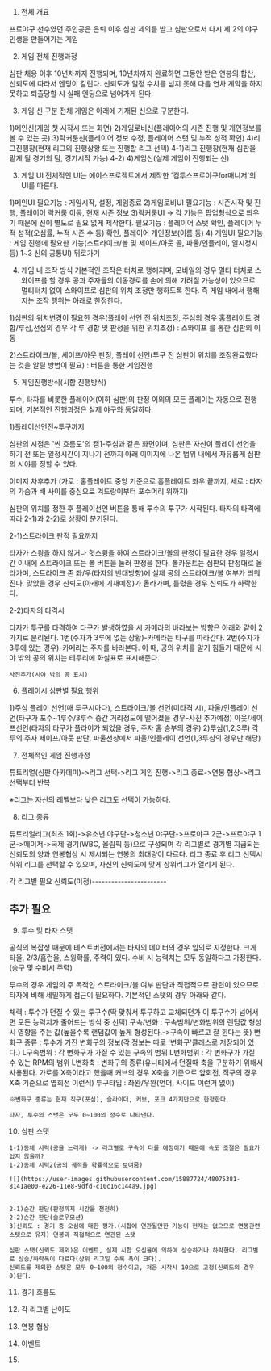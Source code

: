 1. 전체 개요

 프로야구 선수였던 주인공은 은퇴 이후 심판 제의를 받고 심판으로서 다시 제 2의 야구인생을 만들어가는 게임
 
2. 게임 전체 진행과정

 심판 채용 이후 10년차까지 진행되며, 10년차까지 완료하면 그동안 받은 연봉의 합산, 신뢰도에 따라서 엔딩이 갈린다. 신뢰도가 일정 수치를 넘지 못해 다음
 연차 계약을 하지 못하고 퇴출당할 시 실패 엔딩으로 넘어가게 된다.

3. 게임 신 구분
 전체 게임은 아래에 기재된 신으로 구분한다.
 
 1)메인신(게임 첫 시작시 뜨는 화면)
 2)게임로비신(플레이어의 시즌 진행 및 개인정보를 볼 수 있는 곳)
 3)락커룸신(플레이어 정보 수정, 플레이어 스탯 및 누적 성적 확인)
 4)리그진행창(현재 리그의 진행상황 또는 진행할 리그 선택)
  4-1)리그 진행창(현재 심판을 맡게 될 경기의 팀, 경기시작 가능)
  4-2)
 4)게임신(실제 게임이 진행되는 신)
 
3. 게임 UI
 전체적인 UI는 에이스프로젝트에서 제작한 '컴투스프로야구for매니저'의 UI를 따른다.
 
 
 1)메인UI
  필요기능 : 게임시작, 설정, 게임종료
 2)게임로비UI
  필요기능 : 시즌시작 및 진행, 플레이어 락커룸 이동, 현재 시즌 정보
 3)락커룸UI -> 각 기능은 팝업형식으로 띄우기 때문에 신이 별도로 필요 없게 제작한다.
  필요기능 : 플레이어 스탯 확인, 플레이어 누적 성적(오심률, 누적 시즌 수 등) 확인, 플레이어 개인정보(이름 등)
 4) 게임UI
  필요기능 : 게임 진행에 필요한 기능(스트라이크/볼 및 세이프/아웃 콜, 파울/인플레이, 일시정지 등)
 1~3 신의 공통UI)
  뒤로가기

4. 게임 내 조작 방식
 기본적인 조작은 터치로 행해지며, 모바일의 경우 멀티 터치로 스와이프를 할 경우 공과 주자들의 이동경로를 손에 의해 가려질 가능성이 있으므로 멀티터치
 없이 스와이프로 심판의 위치 조정만 행하도록 한다. 즉 게임 내에서 행해지는 조작 행위는 아래로 한정한다.
 
 1)심판의 위치변경이 필요한 경우(플레이 선언 전 위치조정, 주심의 경우 홈플레이트 경합/루심,선심의 경우 각 루 경합 및 판정을 위한 위치조정) : 스와이프
 를 통한 심판의 이동
 
 2)스트라이크/볼, 세이프/아웃 판정, 플레이 선언(투구 전 심판이 위치를 조정완료했다는 것을 알릴 방법이 필요) : 버튼을 통한 게임진행
 
5. 게임진행방식(시합 진행방식)

 투수, 타자를 비롯한 플레이어(이하 심판)의 판정 이외의 모든 플레이는 자동으로 진행되며, 기본적인 진행과정은 실제 야구와 동일하다.
 
 1)플레이선언전~투구까지
 
  심판의 시점은 '씬 흐름도'의 캠1-주심과 같은 화면이며, 심판은 자신이 플레이 선언을 하기 전 또는 일정시간이 지나기 전까지 아래 이미지에 나온 범위 
  내에서 자유롭게 심판의 시야를 정할 수 있다.
  
  이미지 차후추가
  (가로 : 홈플레이트 중앙 기준으로 홈플레이트 좌우 끝까지, 세로 : 타자의 가슴과 배 사이를 중심으로 겨드랑이부터 포수머리 위까지)
  
  심판의 위치를 정한 후 플레이선언 버튼을 통해 투수의 투구가 시작된다. 타자의 타격에 따라 2-1)과 2-2)로 상황이 분기된다.
 
 2-1)스트라이크 판정 필요까지
  
  타자가 스윙을 하지 않거나 헛스윙을 하여 스트라이크/볼의 판정이 필요한 경우
  일정시간 이내에 스트라이크 또는 볼 버튼을 눌러 판정을 한다. 볼카운트는 심판의 판정대로 올라가며, 스트라이크 존 좌/우(타자의 반대방향)에 실제 공의
  스트라이크/볼 여부가 띄워진다. 맞았을 경우 신뢰도(아래에 기재예정)가 올라가며, 틀렸을 경우 신뢰도가 하락한다.
 
 2-2)타자의 타격시
  
  타자가 투구를 타격하여 타구가 발생하였을 시 카메라의 바라보는 방향은 아래와 같이 2가지로 분리된다.
    1번(주자가 3루에 없는 상황)-카메라는 타구를 따라간다.
    2번(주자가 3루에 있는 경우)-카메라는 주자를 바라본다. 이 때, 공의 위치를 알기 힘들기 때문에 시야 밖의 공의 위치는 테두리에 화살표로 표시해준다.
 
    사진추가(시야 밖의 공 표시)
  
 6. 플레이시 심판별 필요 행위
  
  1)주심
   플레이 선언(매 투구시마다), 스트라이크/볼 선언(미타격 시),  파울/인플레이 선언(타구가 포수~1루수/3루수 중간 거리정도에 떨어졌을 경우-사진 추가예정)
   아웃/세이프선언(타자의 타구가 플라이가 되었을 경우, 주자 홈 승부의 경우)
  2)루심(1,2,3루)
   각 루의 주자 세이프/아웃 판단, 파울선상에서 파울/인플레이 선언(1,3루심의 경우만 해당)
   
 7. 전체적인 게임 진행과정
  
  튜토리얼(심판 아카데미)->리그 선택->리그 게임 진행->리그 종료->연봉 협상->리그 선택부터 반복
  
  ※리그는 자신의 레벨보다 낮은 리그도 선택이 가능하다.
  
 8. 리그 종류
  
  튜토리얼리그(최초 1회)->유소년 야구단->청소년 야구단->프로야구 2군->프로야구 1군->메이저->국제 경기(WBC, 올림픽 등)으로 구성되며 각 리그별로
  경기별 지급되는 신뢰도의 양과 연봉협상 시 제시되는 연봉의 최대량이 다르다. 리그 종료 후 리그 선택시 하위 리그를 선택할 수 있으며, 자신의 신뢰도에
  맞게 상위리그가 열리게 된다.
  
  각 리그별 필요 신뢰도(미정)-----------------------
  
  추가 필요
  ------------------------------------------------------

 9. 투수 및 타자 스탯
  
   공식의 복잡성 때문에 테스트버전에서는 타자의 데이터의 경우 임의로 지정한다. 크게 타율, 2/3/홈런율, 스윙확률, 주력이 있다. 수비 시 능력치는 모두
   동일하다고 가정한다.(송구 및 수비시 주력)
   
   투수의 경우 게임의 주 목적인 스트라이크/볼 여부 판단과 직접적으로 관련이 있으므로 타자에 비해 세밀하게 접근이 필요하다.
   기본적인 스탯의 경우 아래와 같다.
   
   체력 : 투수가 던질 수 있는 투구수(딱 맞춰서 투구하고 교체되던가 이 투구수가 넘어서면 모든 능력치가 줄어드는 방식 중 선택)
   구속/변화 : 구속범위/변화범위의 랜덤값 형성 시 영향을 주는 값(높을수록 랜덤값이 높게 형성된다.->구속이 빠르고 잘 휜다는 뜻)
   변화구 종류 : 투수가 가진 변화구의 정보(각 정보는 따로 '변화구'클래스로 저장되어 있다.)
     L구속범위 : 각 변화구가 가질 수 있는 구속의 범위
     L변화범위 : 각 변화구가 가질 수 있는 RPM의 범위
     L변화축 : 변화구의 종류(유니티에서 던질때 축을 구분하기 위해서 사용된다. 가로를 X축이라고 했을때 커브의 경우 X축을 기준으로 앞회전, 직구의
                   경우 X축 기준으로 옆회전 이런식)
   투구타입 : 좌완/우완(언더, 사이드 이런거 없이)
   
    ※변화구 종류는 현재 직구(포심), 슬라이더, 커브, 포크 4가지만으로 한정한다.
    
    타자, 투수의 스탯은 모두 0~100의 정수로 나타낸다.
    
   10. 심판 스탯
    
    1-1)동체 시력(공을 느리게) -> 리그별로 구속이 다를 예정이기 때문에 속도 조절은 필요가 없지 않을까?
    1-2)동체 시력2(공의 궤적을 확률적으로 보여줌)
    
    ![](https://user-images.githubusercontent.com/15887724/48075381-8141ae00-e226-11e8-9dfd-c10c16c144a9.jpg)

    
    2-1)순간 판단(판정까지 시간을 천천히)
    2-2)순간 판단(슬로우모션)
    3)신뢰도 : 경기 중 오심에 대한 평가.(시합에 연관될만한 기능이 현재는 없으므로 연봉관련 스탯으로 유지) 연봉과 직접적으로 연관된 스탯
    
    심판 스탯(신뢰도 제외)은 이벤트, 실제 시합 오심율에 의하여 상승하거나 하락한다. 리그별로 상승/하락폭이 다르다(상위 리그일 수록 폭이 크다).
    신뢰도를 제외한 스탯은 모두 0~100의 정수이고, 처음 시작시 10으로 고정(신뢰도의 경우 0)된다.
   
   11. 경기 흐름도
   
   
   
   12. 각 리그별 난이도
   
   
   13. 연봉 협상
   
   
   14. 이벤트
   
   
   15. 
